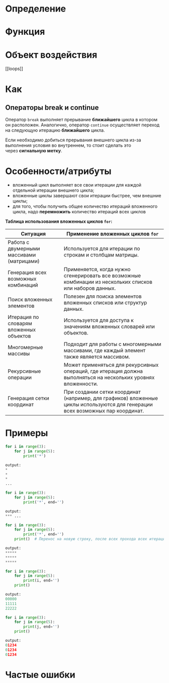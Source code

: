 # Определение

# Функция

# Объект воздействия

[[loops]]
# Как

## Операторы break и continue
Оператор `break` выполняет прерывание **ближайшего** цикла в котором он расположен. Аналогично, оператор `continue` осуществляет переход на следующую итерацию **ближайшего** цикла.

Если необходимо добиться прерывания внешнего цикла из-за выполнения условия во внутреннем, то стоит сделать это через **сигнальную метку**.
# Особенности/атрибуты
- вложенный цикл выполняет все свои итерации для каждой отдельной итерации внешнего цикла;
- вложенные циклы завершают свои итерации быстрее, чем внешние циклы;
- для того, чтобы получить общее количество итераций вложенного цикла, надо **перемножить** количество итераций всех циклов


**Таблица использования вложенных циклов `for`:**

| Ситуация                                  | Применение вложенных циклов `for`                                                                                              |
| ----------------------------------------- | ------------------------------------------------------------------------------------------------------------------------------ |
| Работа с двумерными массивами (матрицами) | Используется для итерации по строкам и столбцам матрицы.                                                                       |
| Генерация всех возможных комбинаций       | Применяется, когда нужно сгенерировать все возможные комбинации из нескольких списков или наборов данных.                      |
| Поиск вложенных элементов                 | Полезен для поиска элементов вложенных списков или структур данных.                                                            |
| Итерация по словарям вложенных объектов   | Используется для доступа к значениям вложенных словарей или объектов.                                                          |
| Многомерные массивы                       | Подходит для работы с многомерными массивами, где каждый элемент также является массивом.                                      |
| Рекурсивные операции                      | Может применяться для рекурсивных операций, где итерация должна выполняться на нескольких уровнях вложенности.                 |
| Генерация сетки координат                 | При создании сетки координат (например, для графиков) вложенные циклы используются для генерации всех возможных пар координат. |
# Примеры

```python
for i in range(3):
	for j in range(5):
		print('*')

output:
*
*
*
...
```

```python
for i in range(3):
	for j in range(5):
		print('*', end='')

output:
*** ...
```

```python
for i in range(3):
	for j in range(5):
		print('*', end='')
	print()  # Перенос на новую строку, после всех прохода всех итераций во вложенном скрипте. 'Таблица' 3x5

output:
*****
*****
*****
```

```python
for i in range(3):
	for j in range(5):
		print(i, end='')
	print()

output:
00000
11111
22222
```

```python
for i in range(3):
	for j in range(5):
		print(j, end='')
	print()

output:
01234
01234
01234
```
# Частые ошибки
